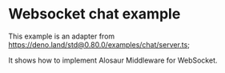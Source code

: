 # Websocket chat example

This example is an adapter from https://deno.land/std@0.80.0/examples/chat/server.ts;

It shows how to implement Alosaur Middleware for WebSocket.
